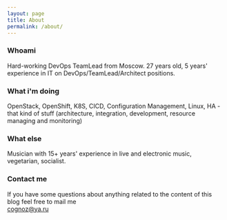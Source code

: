 ```yaml
---
layout: page
title: About
permalink: /about/
---
```


### Whoami
Hard-working DevOps TeamLead from Moscow. 27 years old, 5 years' experience in IT on DevOps/TeamLead/Architect positions.  
### What i'm doing    
OpenStack, OpenShift, K8S, CICD, Configuration Management, Linux, HA - that kind of stuff (architecture, integration, development, resource managing and monitoring)  
### What else    
Musician with 15+ years' experience in live and electronic music, vegetarian, socialist.   
### Contact me  
If you have some questions about anything related to the content of this blog feel free to mail me     
[cognoz@ya.ru](mailto:cognoz@ya.ru)
